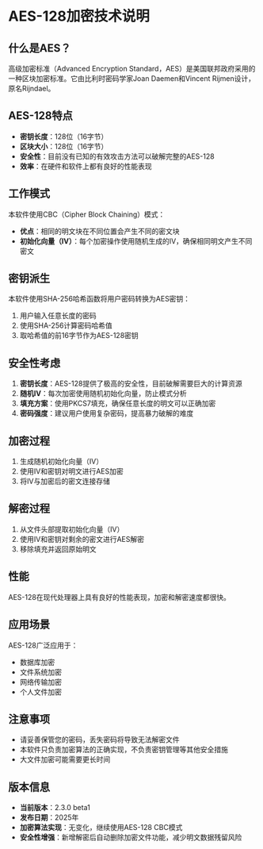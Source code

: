 # AES-128加密技术说明

## 什么是AES？
高级加密标准（Advanced Encryption Standard，AES）是美国联邦政府采用的一种区块加密标准。它由比利时密码学家Joan Daemen和Vincent Rijmen设计，原名Rijndael。

## AES-128特点
- **密钥长度**：128位（16字节）
- **区块大小**：128位（16字节）
- **安全性**：目前没有已知的有效攻击方法可以破解完整的AES-128
- **效率**：在硬件和软件上都有良好的性能表现

## 工作模式
本软件使用CBC（Cipher Block Chaining）模式：
- **优点**：相同的明文块在不同位置会产生不同的密文块
- **初始化向量（IV）**：每个加密操作使用随机生成的IV，确保相同明文产生不同密文

## 密钥派生
本软件使用SHA-256哈希函数将用户密码转换为AES密钥：
1. 用户输入任意长度的密码
2. 使用SHA-256计算密码哈希值
3. 取哈希值的前16字节作为AES-128密钥

## 安全性考虑
1. **密钥长度**：AES-128提供了极高的安全性，目前破解需要巨大的计算资源
2. **随机IV**：每次加密使用随机初始化向量，防止模式分析
3. **填充方案**：使用PKCS7填充，确保任意长度的明文可以正确加密
4. **密码强度**：建议用户使用复杂密码，提高暴力破解的难度

## 加密过程
1. 生成随机初始化向量（IV）
2. 使用IV和密钥对明文进行AES加密
3. 将IV与加密后的密文连接存储

## 解密过程
1. 从文件头部提取初始化向量（IV）
2. 使用IV和密钥对剩余的密文进行AES解密
3. 移除填充并返回原始明文

## 性能
AES-128在现代处理器上具有良好的性能表现，加密和解密速度都很快。

## 应用场景
AES-128广泛应用于：
- 数据库加密
- 文件系统加密
- 网络传输加密
- 个人文件加密

## 注意事项
- 请妥善保管您的密码，丢失密码将导致无法解密文件
- 本软件只负责加密算法的正确实现，不负责密钥管理等其他安全措施
- 大文件加密可能需要更长时间

## 版本信息
- **当前版本**：2.3.0 beta1
- **发布日期**：2025年
- **加密算法实现**：无变化，继续使用AES-128 CBC模式
- **安全性增强**：新增解密后自动删除加密文件功能，减少明文数据残留风险